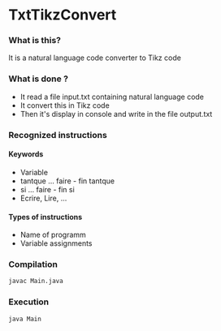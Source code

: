 # TxtTikzConvert

### What is this?
It is a natural language code converter to Tikz code

### What is done ?
* It read a file input.txt containing natural language code
* It convert this in Tikz code
* Then it's display in console and write in the file output.txt

### Recognized instructions
#### Keywords
* Variable
* tantque ... faire - fin tantque
* si ... faire - fin si
* Ecrire, Lire, ...

#### Types of instructions
* Name of programm
* Variable assignments

### Compilation
```bash
javac Main.java
```

### Execution
```bash
java Main
```
